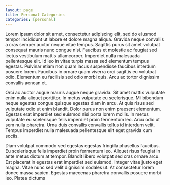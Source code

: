 ```yaml
---
layout: page
title: Personal Categories
categories: [personal]
---
```


Lorem ipsum dolor sit amet, consectetur adipiscing elit, sed do eiusmod tempor incididunt ut labore et dolore magna aliqua. Gravida neque convallis a cras semper auctor neque vitae tempus. Sagittis purus sit amet volutpat consequat mauris nunc congue nisi. Faucibus et molestie ac feugiat sed lectus vestibulum mattis ullamcorper. Imperdiet nulla malesuada pellentesque elit. Id leo in vitae turpis massa sed elementum tempus egestas. Pulvinar etiam non quam lacus suspendisse faucibus interdum posuere lorem. Faucibus in ornare quam viverra orci sagittis eu volutpat odio. Elementum eu facilisis sed odio morbi quis. Arcu ac tortor dignissim convallis aenean et.

Orci ac auctor augue mauris augue neque gravida. Sit amet mattis vulputate enim nulla aliquet porttitor. In metus vulputate eu scelerisque. Mi bibendum neque egestas congue quisque egestas diam in arcu. At quis risus sed vulputate odio ut enim blandit. Dolor purus non enim praesent elementum. Egestas erat imperdiet sed euismod nisi porta lorem mollis. In metus vulputate eu scelerisque felis imperdiet proin fermentum leo. Arcu odio ut sem nulla pharetra. Urna duis convallis convallis tellus id interdum velit. Tempus imperdiet nulla malesuada pellentesque elit eget gravida cum sociis.

Diam volutpat commodo sed egestas egestas fringilla phasellus faucibus. Eu scelerisque felis imperdiet proin fermentum leo. Aliquet risus feugiat in ante metus dictum at tempor. Blandit libero volutpat sed cras ornare arcu. Est placerat in egestas erat imperdiet sed euismod. Integer vitae justo eget magna. Vitae nunc sed velit dignissim sodales ut. At consectetur lorem donec massa sapien. Egestas maecenas pharetra convallis posuere morbi leo. Platea dictums
